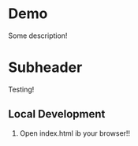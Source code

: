 # Demo 

Some description!
# Subheader

Testing!

## Local Development

1.  Open index.html ib your browser!!